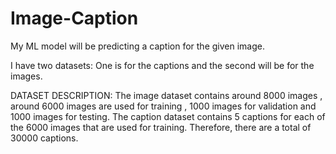 # Image-Caption
My ML model will be predicting a caption for the given image.


I have two datasets: One is for the captions and the second will be for the images.

DATASET DESCRIPTION: The image dataset contains around 8000 images , around 6000 images are used for training , 1000 images for validation and 1000 images for testing.
The caption dataset contains 5 captions for each of the 6000 images that are used for training.
Therefore, there are a total of 30000 captions.
